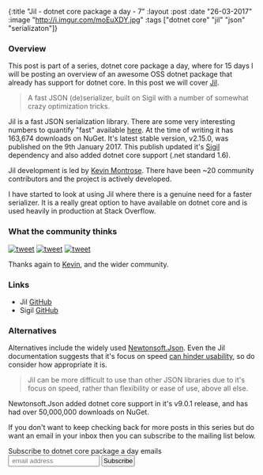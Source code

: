 {:title  "Jil - dotnet core package a day - 7"
 :layout :post
 :date   "26-03-2017"
 :image  "http://i.imgur.com/moEuXDY.jpg"
 :tags   ["dotnet core" "jil" "json" "serializaton"]}


### Overview

This post is part of a series, dotnet core package a day, where for 15 days I will be posting an overview of an awesome OSS dotnet package that already has support for dotnet core. In this post we will cover [Jil](https://github.com/kevin-montrose/Jil).

> A fast JSON (de)serializer, built on Sigil with a number of somewhat crazy optimization tricks.

Jil is a fast JSON serialization library. There are some very interesting numbers to quantify "fast" available [here](https://docs.google.com/spreadsheets/d/1Jx7DAGopJo3BC0St_L5qHJJrWpZe9x9BCHgdeY9-b-w/edit#gid=0). At the time of writing it has 163,674 downloads on NuGet. It's latest stable version, v2.15.0, was published on the 9th January 2017. This publish updated it's [Sigil](https://github.com/kevin-montrose/Sigil) dependency and also added dotnet core support (.net standard 1.6). 

Jil development is led by [Kevin Montrose](https://twitter.com/kevinmontrose). There have been ~20 community contributors and the project is actively developed.  

I have started to look at using Jil where there is a genuine need for a faster serializer. It is a really great option to have available on dotnet core and is used heavily in production at Stack Overflow.

### What the community thinks

[![tweet](http://i.imgur.com/x2IuwnM.png)](https://twitter.com/kevinmontrose/status/818489828740317184)
[![tweet](http://i.imgur.com/ZogU8Fw.png)](https://twitter.com/zahmed/status/639419712250728448)
[![tweet](http://i.imgur.com/1biY92z.png)](https://twitter.com/Scooletz/status/664428811606474753)

Thanks again to [Kevin](https://twitter.com/kevinmontrose), and the wider community.

### Links

* Jil [GitHub](https://github.com/kevin-montrose/Jil)
* Sigil [GitHub](https://github.com/kevin-montrose/Sigil)

### Alternatives

Alternatives include the widely used [Newtonsoft.Json](http://www.newtonsoft.com/json). Even the Jil documentation suggests that it's focus on speed [can hinder usability](https://github.com/kevin-montrose/Jil/wiki/Common-Pitfalls), so do consider how appropriate it is. 

> Jil can be more difficult to use than other JSON libraries due to it's focus on speed, rather than flexibility or ease of use, above all else.

Newtonsoft.Json added dotnet core support in it's v9.0.1 release, and has had over 50,000,000 downloads on NuGet.

If you don't want to keep checking back for more posts in this series but do want an email in your inbox then you can subscribe to the mailing list below.

<link href="//cdn-images.mailchimp.com/embedcode/slim-10_7.css" rel="stylesheet" type="text/css">
<div id="mc_embed_signup">
<form action="//xyz.us15.list-manage.com/subscribe/post?u=b6063259bae6e4712948e9cb9&amp;id=802d24879d" method="post" id="mc-embedded-subscribe-form" name="mc-embedded-subscribe-form" class="validate" target="_blank" novalidate>
<div id="mc_embed_signup_scroll">
<label for="mce-EMAIL">Subscribe to dotnet core package a day emails </label>
<br />
<input style="padding:2px;" type="email" value="" name="EMAIL" class="email" id="mce-EMAIL" placeholder=" email address" required>
<!-- real people should not fill this in and expect good things - do not remove this or risk form bot signups-->
<div style="position: absolute; left: -5000px;" aria-hidden="true"><input type="text" name="b_b6063259bae6e4712948e9cb9_802d24879d" tabindex="-1" value=""></div>
<input style="padding:2px;" type="submit" value="Subscribe" name="subscribe" id="mc-embedded-subscribe" class="button"></div>
</div>
</form>
</div>
